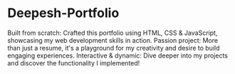 # Deepesh-Portfolio
Built from scratch: Crafted this portfolio using HTML, CSS &amp; JavaScript, showcasing my web development skills in action. Passion project: More than just a resume, it's a playground for my creativity and desire to build engaging experiences. Interactive &amp; dynamic: Dive deeper into my projects and discover the functionality I implemented!
